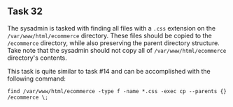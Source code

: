 ## Task 32

The sysadmin is tasked with finding all files with a `.css` extension on the `/var/www/html/ecommerce` directory. These files should be copied to the `/ecommerce` directory, while also preserving the parent directory structure. Take note that the sysadmin should not copy all of `/var/www/html/ecommerce` directory's contents.

This task is quite similar to task #14 and can be accomplished with the following command:

`find /var/www/html/ecommerce -type f -name *.css -exec cp --parents {} /ecommerce \;`

